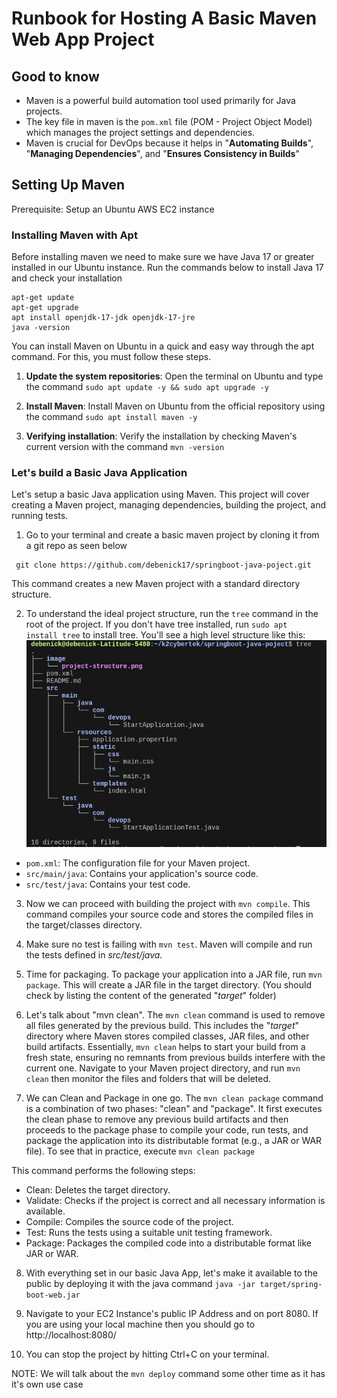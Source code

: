 # Runbook for Hosting A Basic Maven Web App Project

## Good to know

- Maven is a powerful build automation tool used primarily for Java projects.
- The key file in maven is the `pom.xml` file (POM - Project Object Model) which manages the project settings and dependencies.
- Maven is crucial for DevOps because it helps in "**Automating Builds**", "**Managing Dependencies**", and "**Ensures Consistency in Builds**"

## Setting Up Maven

Prerequisite: Setup an Ubuntu AWS EC2 instance

### Installing Maven with Apt

Before installing maven we need to make sure we have Java 17 or greater installed in our Ubuntu instance.
Run the commands below to install Java 17 and check your installation

```
apt-get update
apt-get upgrade
apt install openjdk-17-jdk openjdk-17-jre
java -version
```

You can install Maven on Ubuntu in a quick and easy way through the apt command. For this, you must follow these steps.

1. **Update the system repositories**: Open the terminal on Ubuntu and type the command `sudo apt update -y && sudo apt upgrade -y`

2. **Install Maven**: Install Maven on Ubuntu from the official repository using the command `sudo apt install maven -y`

3. **Verifying installation**: Verify the installation by checking Maven's current version with the command `mvn -version`

### Let's build a Basic Java Application

Let's setup a basic Java application using Maven. This project will cover creating a Maven project, managing dependencies, building the project, and running tests.

1. Go to your terminal and create a basic maven project by cloning it from a git repo as seen below

```
 git clone https://github.com/debenick17/springboot-java-poject.git

```

This command creates a new Maven project with a standard directory structure.

2. To understand the ideal project structure, run the `tree` command in the root of the project. If you don't have tree installed, run `sudo apt  install tree` to install tree. You'll see a high level structure like this: ![image info](./image/project-structure.png)

- `pom.xml`: The configuration file for your Maven project.
- `src/main/java`: Contains your application's source code.
- `src/test/java`: Contains your test code.

3. Now we can proceed with building the project with `mvn compile`. This command compiles your source code and stores the compiled files in the target/classes directory.

4. Make sure no test is failing with `mvn test`. Maven will compile and run the tests defined in _src/test/java_.

5. Time for packaging. To package your application into a JAR file, run `mvn package`. This will create a JAR file in the target directory. (You should check by listing the content of the generated "_target_" folder)

6. Let's talk about "mvn clean". The `mvn clean` command is used to remove all files generated by the previous build. This includes the "_target_" directory where Maven stores compiled classes, JAR files, and other build artifacts. Essentially, `mvn clean` helps to start your build from a fresh state, ensuring no remnants from previous builds interfere with the current one. Navigate to your Maven project directory, and run `mvn clean` then monitor the files and folders that will be deleted.

7. We can Clean and Package in one go. The `mvn clean package` command is a combination of two phases: "clean" and "package". It first executes the clean phase to remove any previous build artifacts and then proceeds to the package phase to compile your code, run tests, and package the application into its distributable format (e.g., a JAR or WAR file). To see that in practice, execute `mvn clean package`

This command performs the following steps:

- Clean: Deletes the target directory.
- Validate: Checks if the project is correct and all necessary information is available.
- Compile: Compiles the source code of the project.
- Test: Runs the tests using a suitable unit testing framework.
- Package: Packages the compiled code into a distributable format like JAR or WAR.

8. With everything set in our basic Java App, let's make it available to the public by deploying it with the java command `java -jar target/spring-boot-web.jar`

9. Navigate to your EC2 Instance's public IP Address and on port 8080. If you are using your local machine then you should go to http://localhost:8080/

10. You can stop the project by hitting Ctrl+C on your terminal.

NOTE: We will talk about the `mvn deploy` command some other time as it has it's own use case
